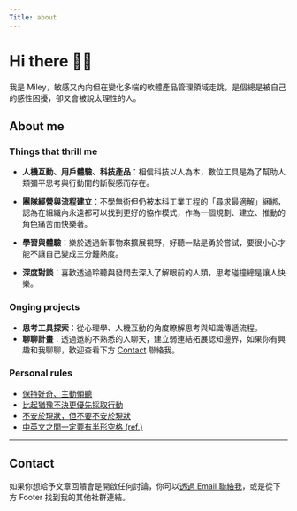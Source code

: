 ```yaml
---
Title: about
---
```

# Hi there 👋🏼
我是 Miley，敏感又內向但在變化多端的軟體產品管理領域走跳，是個總是被自己的感性困擾，卻又會被說太理性的人。

## About me
### Things that thrill me
- **人機互動、用戶體驗、科技產品**：相信科技以人為本，數位工具是為了幫助人類彌平思考與行動間的斷裂感而存在。

- **團隊經營與流程建立**：不學無術但仍被本科工業工程的「尋求最適解」綑綁，認為在組織內永遠都可以找到更好的協作模式，作為一個規劃、建立、推動的角色痛苦而快樂著。

- **學習與體驗**：樂於透過新事物來擴展視野，好聽一點是勇於嘗試，要很小心才能不讓自己變成三分鐘熱度。

- **深度對談**：喜歡透過聆聽與發問去深入了解眼前的人類，思考碰撞總是讓人快樂。

### Onging projects
- **思考工具探索**：從心理學、人機互動的角度瞭解思考與知識傳遞流程。
- **聊聊計畫**：透過邀約不熟悉的人聊天，建立弱連結拓展認知邊界，如果你有興趣和我聊聊，歡迎查看下方 [Contact](/#contact) 聯絡我。

### Personal rules
- [保持好奇、主動傾聽](https://x.com/MileyChen0u0/status/1802720761758838805)
- [比起猶豫不決更優先採取行動](/blog/2024-mid-year-reflection#比起猶豫不決更優先採取行動)
- [不安於現狀，但不要不安於現狀](/blog/2024-mid-year-reflection#不安於現狀但不要不安於現狀)
- [中英文之間一定要有半形空格 (ref.)](https://github.com/sparanoid/chinese-copywriting-guidelines)

---

## Contact

如果你想給予文章回饋會是開啟任何討論，你可以[透過 Email 聯絡我](mailto:miley.chen@25sprout.com)，或是從下方 Footer 找到我的其他社群連結。